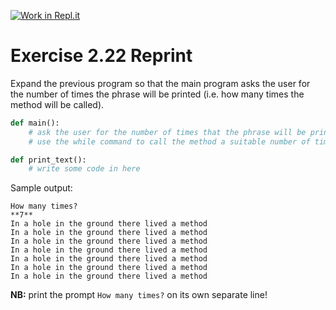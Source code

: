 [![Work in Repl.it](https://classroom.github.com/assets/work-in-replit-14baed9a392b3a25080506f3b7b6d57f295ec2978f6f33ec97e36a161684cbe9.svg)](https://classroom.github.com/online_ide?assignment_repo_id=5374957&assignment_repo_type=AssignmentRepo)
# Exercise 2.22 Reprint

Expand the previous program so that the main program asks the user for the number of times the phrase will be printed (i.e. how many times the method will be called).

```python
def main():
    # ask the user for the number of times that the phrase will be printed
    # use the while command to call the method a suitable number of times

def print_text():
    # write some code in here
```

Sample output:

```plaintext
How many times?
**7**
In a hole in the ground there lived a method
In a hole in the ground there lived a method
In a hole in the ground there lived a method
In a hole in the ground there lived a method
In a hole in the ground there lived a method
In a hole in the ground there lived a method
In a hole in the ground there lived a method
```

**NB:** print the prompt `How many times?` on its own separate line!
